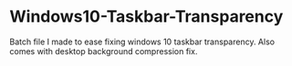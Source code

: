 # Windows10-Taskbar-Transparency

Batch file I made to ease fixing windows 10 taskbar transparency.
Also comes with desktop background compression fix.
